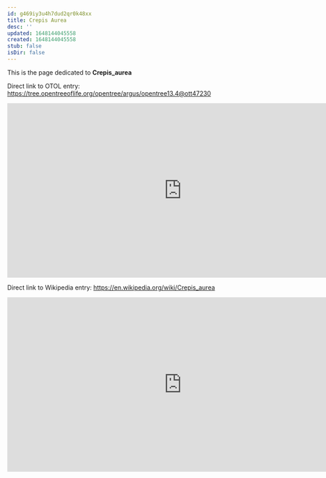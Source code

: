 ```yaml
---
id: g469iy3u4h7dud2qr0k48xx
title: Crepis Aurea
desc: ''
updated: 1648144045558
created: 1648144045558
stub: false
isDir: false
---
```

This is the page dedicated to **Crepis_aurea**


Direct link to OTOL entry: https://tree.opentreeoflife.org/opentree/argus/opentree13.4@ott47230



<html>
    <body>
    <iframe src="https://tree.opentreeoflife.org/opentree/argus/opentree13.4@ott47230"
    width="800" height="400" frameborder="0" allowfullscreen> </iframe>
    </body>
</html>
    


Direct link to Wikipedia entry: https://en.wikipedia.org/wiki/Crepis_aurea



<html>
    <body>
    <iframe src="https://en.wikipedia.org/wiki/Crepis_aurea"
    width="800" height="400" frameborder="0" allowfullscreen> </iframe>
    </body>
</html>
    
